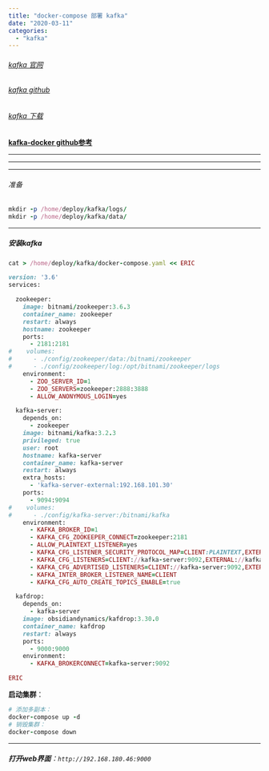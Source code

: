 ```yaml
---
title: "docker-compose 部署 kafka"
date: "2020-03-11"
categories: 
  - "kafka"
---
```


###### [kafka 官网](https://kafka.apache.org/ "kafka 官网")

###### [kafka github](https://github.com/apache/kafka/releases "kafka github")

###### [kafka 下载](https://github.com/apache/kafka/releases "kafka 下载")

**[kafka-docker github参考](https://github.com/wurstmeister/kafka-docker)**

* * *

* * *

* * *

###### 准备

```ruby
mkdir -p /home/deploy/kafka/logs/
mkdir -p /home/deploy/kafka/data/
```

* * *

##### 安装kafka

```ruby
cat > /home/deploy/kafka/docker-compose.yaml << ERIC

version: '3.6'
services:

  zookeeper:
    image: bitnami/zookeeper:3.6.3
    container_name: zookeeper
    restart: always
    hostname: zookeeper
    ports:
      - 2181:2181
#    volumes:
#      - ./config/zookeeper/data:/bitnami/zookeeper
#      - ./config/zookeeper/log:/opt/bitnami/zookeeper/logs
    environment:
      - ZOO_SERVER_ID=1
      - ZOO_SERVERS=zookeeper:2888:3888
      - ALLOW_ANONYMOUS_LOGIN=yes

  kafka-server:
    depends_on:
      - zookeeper
    image: bitnami/kafka:3.2.3
    privileged: true
    user: root
    hostname: kafka-server
    container_name: kafka-server
    restart: always
    extra_hosts:
      - 'kafka-server-external:192.168.101.30'
    ports:
      - 9094:9094
#    volumes:
#      - ./config/kafka-server:/bitnami/kafka
    environment:
      - KAFKA_BROKER_ID=1
      - KAFKA_CFG_ZOOKEEPER_CONNECT=zookeeper:2181
      - ALLOW_PLAINTEXT_LISTENER=yes
      - KAFKA_CFG_LISTENER_SECURITY_PROTOCOL_MAP=CLIENT:PLAINTEXT,EXTERNAL:PLAINTEXT
      - KAFKA_CFG_LISTENERS=CLIENT://kafka-server:9092,EXTERNAL://kafka-server:9094
      - KAFKA_CFG_ADVERTISED_LISTENERS=CLIENT://kafka-server:9092,EXTERNAL://kafka-server-external:9094
      - KAFKA_INTER_BROKER_LISTENER_NAME=CLIENT
      - KAFKA_CFG_AUTO_CREATE_TOPICS_ENABLE=true

  kafdrop:
    depends_on:
      - kafka-server
    image: obsidiandynamics/kafdrop:3.30.0
    container_name: kafdrop
    restart: always
    ports:
      - 9000:9000
    environment:
      - KAFKA_BROKERCONNECT=kafka-server:9092

ERIC

```

**启动集群**：

```ruby
# 添加多副本：
docker-compose up -d
# 销毁集群：
docker-compose down
```

* * *

###### **打开web界面**：`http://192.168.180.46:9000`
